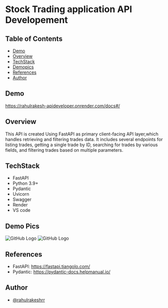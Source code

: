 
# Stock Trading application API Developement



## Table of Contents

- [Demo](#demo)
- [Overview](#overview)
- [TechStack](#techstack)
- [Demopics](#demo)
- [References](#references)
- [Author](#author)

## Demo

https://rahulrakesh-apideveloper.onrender.com/docs#/

## Overview 
This API is created Using FastAPI as primary client-facing API layer,which handles retrieving and filtering trades data. It includes several endpoints for listing trades, getting a single trade by ID, searching for trades by various fields, and filtering trades based on multiple parameters.


## TechStack
- FastAPI
- Python 3.9+
- Pydantic
- Uvicorn
- Swagger
- Render
- VS code


## Demo Pics

![GitHub Logo](https://github.com/rahulrakeshrr/Trade_Search_Fastapi/blob/main/Demo%20pic%202.png)
![GitHub Logo](https://github.com/rahulrakeshrr/Trade_Search_Fastapi/blob/main/Demo%20pic%201.png)


## References

- FastAPI: https://fastapi.tiangolo.com/
- Pydantic: https://pydantic-docs.helpmanual.io/

## Author

- [@rahulrakeshrr](https://github.com/rahulrakeshrr)

